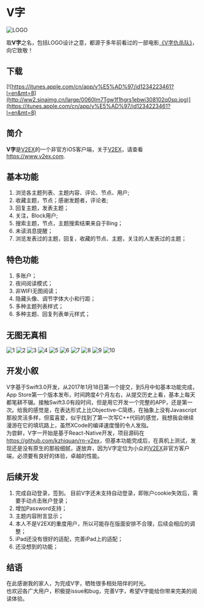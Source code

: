 # V字
![LOGO](https://raw.githubusercontent.com/kzhiquan/Vword/master/LOGO-60@2x.png)    

取**V字**之名，包括LOGO设计之意，都源于多年前看过的一部电影[《V字仇杀队》](https://zh.wikipedia.org/wiki/V%E6%80%AA%E5%AE%A2)，向它致敬！

## 下载
[![https://itunes.apple.com/cn/app/v%E5%AD%97/id1234223461?l=en&mt=8](http://ww2.sinaimg.cn/large/0060lm7Tgw1f1hgrs1ebwj308102q0sp.jpg)](https://itunes.apple.com/cn/app/v%E5%AD%97/id1234223461?l=en&mt=8)

## 简介
**V字**是[V2EX](https://www.v2ex.com)的一个非官方iOS客户端，关于[V2EX](https://www.v2ex.com)，请查看<https://www.v2ex.com>. 

## 基本功能
1. 浏览各主题列表、主题内容、评论、节点、用户;
2. 收藏主题，节点；感谢发题者，评论者;
3. 回复主题，发表主题；
4. 关注，Block用户;
4. 搜索主题，节点，主题搜索结果来自于Bing；
5. 未读消息提醒；
6. 浏览发表过的主题，回复，收藏的节点、主题，关注的人发表过的主题；

## 特色功能
1. 多账户；
2. 夜间阅读模式；
3. 非WIFI无图阅读；
4. 隐藏头像、调节字体大小和行距；
5. 多种主题列表样式；
6. 多种主题、回复列表单元样式；

## 无图无真相
![1](https://raw.githubusercontent.com/kzhiquan/Vword/master/1.png) ![2](https://raw.githubusercontent.com/kzhiquan/Vword/master/2.png) ![3](https://raw.githubusercontent.com/kzhiquan/Vword/master/3.png) ![4](https://raw.githubusercontent.com/kzhiquan/Vword/master/4.png) ![5](https://raw.githubusercontent.com/kzhiquan/Vword/master/5.png) ![6](https://raw.githubusercontent.com/kzhiquan/Vword/master/6.png) ![7](https://raw.githubusercontent.com/kzhiquan/Vword/master/7.png) ![8](https://raw.githubusercontent.com/kzhiquan/Vword/master/8.png) ![9](https://raw.githubusercontent.com/kzhiquan/Vword/master/9.png) ![10](https://raw.githubusercontent.com/kzhiquan/Vword/master/10.png)

## 开发小叙
V字基于Swift3.0开发，从2017年1月18日第一个提交，到5月中旬基本功能完成，App Store第一个版本发布，时间跨度4个月左右，从提交历史上看，基本上每天都笔耕不辍。接触Swift3.0有段时间，但是用它开发一个完整的APP，还是第一次。给我的感觉是，在表达形式上比Objective-C简练，在抽象上没有Javascript那般灵活多样，但蛮喜爱，似乎找到了第一次写C++代码的感觉，我想我会继续漫游在它的填坑路上，虽然XCode的编译速度慢的令人发指。    
为尝鲜，V字一开始是基于React-Native开发，项目源码在<https://github.com/kzhiquan/rn-v2ex>，但基本功能完成后，在真机上测试，发现还是没有原生的那般细腻，遂放弃，因为V字定位为小众的[V2EX](https://www.v2ex.com)非官方客户端，必须要有良好的体验，卓越的性能。

## 后续开发
1. 完成自动登录，签到。 目前V字还未支持自动登录，即账户cookie失效后，需要手动点击账户登录；
2. 增加Password支持；
3. 主题内容附言显示；
4. 本人不是V2EX的重度用户，所以可能存在版面安排不合理，后续会相应的调整；
5. iPad还没有很好的适配，完善iPad上的适配；
4. 还没想到的功能；

## 结语
在此感谢我的家人，为完成V字，牺牲很多相处陪伴的时光。    
也欢迎各广大用户，积极提issue和bug，完善V字，希望V字能给你带来完美的阅读体验。





